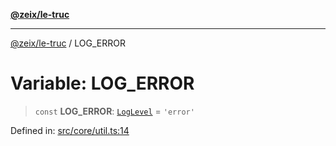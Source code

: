 [**@zeix/le-truc**](../README.md)

---

[@zeix/le-truc](../globals.md) / LOG_ERROR

# Variable: LOG_ERROR

> `const` **LOG_ERROR**: [`LogLevel`](../type-aliases/LogLevel.md) = `'error'`

Defined in: [src/core/util.ts:14](https://github.com/zeixcom/le-truc/blob/a2e3a5bb1b7ab9e964c80c41c9edbb895cf2ce79/src/core/util.ts#L14)
